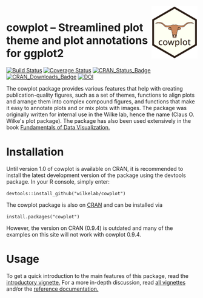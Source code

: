 <img width="120px" alt="cowplot logo" align="right" src="man/figures/logo.png">

# cowplot – Streamlined plot theme and plot annotations for ggplot2

[![Build Status](https://travis-ci.org/wilkelab/cowplot.svg?branch=master)](https://travis-ci.org/wilkelab/cowplot)
[![Coverage Status](https://img.shields.io/codecov/c/github/wilkelab/cowplot/master.svg)](https://codecov.io/github/wilkelab/cowplot?branch=master)
[![CRAN\_Status\_Badge](http://www.r-pkg.org/badges/version/cowplot)](https://CRAN.R-project.org/package=cowplot)
[![CRAN\_Downloads\_Badge](http://cranlogs.r-pkg.org/badges/cowplot)](http://cranlogs.r-pkg.org/downloads/total/last-month/cowplot)
[![DOI](https://zenodo.org/badge/24820230.svg)](https://zenodo.org/badge/latestdoi/24820230)

The cowplot package provides various features that help with creating publication-quality figures, such as a set of themes, functions to align plots and arrange them into complex compound figures, and functions that make it easy to annotate plots and or mix plots with images. The package was originally written for internal use in the Wilke lab, hence the name (Claus O. Wilke's plot package). The package has also been used extensively in the book  [Fundamentals of Data Visualization.](https://www.amazon.com/gp/product/1492031089)

# Installation

Until version 1.0 of cowplot is available on CRAN, it is recommended to install the latest development version of the package using the devtools package. In your R console, simply enter:

    devtools::install_github("wilkelab/cowplot")

The cowplot package is also on [CRAN](https://cran.r-project.org/package=cowplot) and can be installed via

    install.packages("cowplot")

However, the version on CRAN (0.9.4) is outdated and many of the examples on this site will not work with cowplot 0.9.4.

# Usage

To get a quick introduction to the main features of this package, read the [introductory vignette.](https://wilkelab.org/cowplot/articles/introduction.html) For a more in-depth discussion, read [all vignettes](https://wilkelab.org/cowplot/articles/index.html) and/or the [reference documentation.](https://wilkelab.org/cowplot/reference/index.html)

